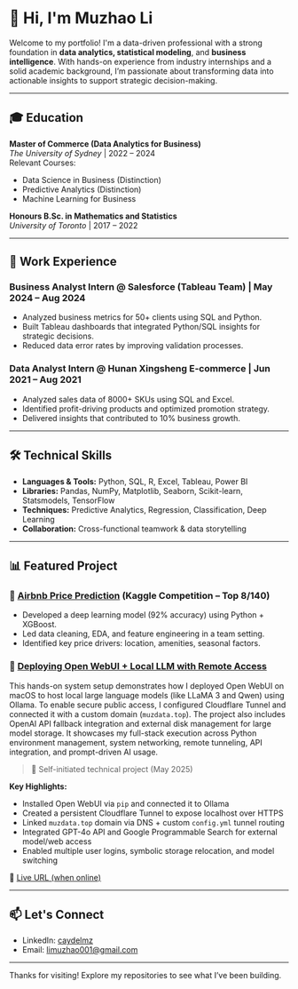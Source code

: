 # 👋 Hi, I'm Muzhao Li

Welcome to my portfolio! I'm a data-driven professional with a strong foundation in **data analytics, statistical modeling**, and **business intelligence**. With hands-on experience from industry internships and a solid academic background, I’m passionate about transforming data into actionable insights to support strategic decision-making.

---

## 🎓 Education

**Master of Commerce (Data Analytics for Business)**  
*The University of Sydney* | 2022 – 2024  
Relevant Courses:  
- Data Science in Business (Distinction)  
- Predictive Analytics (Distinction)  
- Machine Learning for Business  

**Honours B.Sc. in Mathematics and Statistics**  
*University of Toronto* | 2017 – 2022  

---

## 💼 Work Experience

### Business Analyst Intern @ Salesforce (Tableau Team) | May 2024 – Aug 2024
- Analyzed business metrics for 50+ clients using SQL and Python.
- Built Tableau dashboards that integrated Python/SQL insights for strategic decisions.
- Reduced data error rates by improving validation processes.

### Data Analyst Intern @ Hunan Xingsheng E-commerce | Jun 2021 – Aug 2021
- Analyzed sales data of 8000+ SKUs using SQL and Excel.
- Identified profit-driving products and optimized promotion strategy.
- Delivered insights that contributed to 10% business growth.

---

## 🛠️ Technical Skills

- **Languages & Tools:** Python, SQL, R, Excel, Tableau, Power BI  
- **Libraries:** Pandas, NumPy, Matplotlib, Seaborn, Scikit-learn, Statsmodels, TensorFlow  
- **Techniques:** Predictive Analytics, Regression, Classification, Deep Learning  
- **Collaboration:** Cross-functional teamwork & data storytelling

---

## 📊 Featured Project

### 🏡 [Airbnb Price Prediction](./Projects/airbnb-price-prediction/) (Kaggle Competition – Top 8/140)
- Developed a deep learning model (92% accuracy) using Python + XGBoost.
- Led data cleaning, EDA, and feature engineering in a team setting.
- Identified key price drivers: location, amenities, seasonal factors.

### 🧠 [Deploying Open WebUI + Local LLM with Remote Access](./Projects/open-webui-local-llm/)

This hands-on system setup demonstrates how I deployed Open WebUI on macOS to host local large language models (like LLaMA 3 and Qwen) using Ollama. To enable secure public access, I configured Cloudflare Tunnel and connected it with a custom domain (`muzdata.top`). The project also includes OpenAI API fallback integration and external disk management for large model storage. It showcases my full-stack execution across Python environment management, system networking, remote tunneling, API integration, and prompt-driven AI usage.

> 📘 Self-initiated technical project (May 2025)

**Key Highlights:**
- Installed Open WebUI via `pip` and connected it to Ollama
- Created a persistent Cloudflare Tunnel to expose localhost over HTTPS
- Linked `muzdata.top` domain via DNS + custom `config.yml` tunnel routing
- Integrated GPT-4o API and Google Programmable Search for external model/web access
- Enabled multiple user logins, symbolic storage relocation, and model switching

🔗 [Live URL (when online)](https://www.muzdata.top) 

---

## 📫 Let's Connect

- LinkedIn: [caydelmz](https://www.linkedin.com/in/caydelmz)  
- Email: limuzhao001@gmail.com  

---

Thanks for visiting! Explore my repositories to see what I’ve been building.
